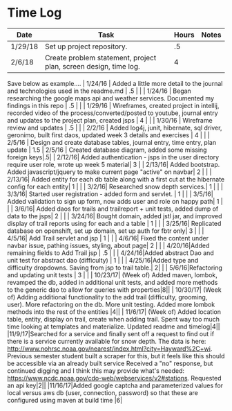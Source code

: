 # Time Log

| Date | Task | Hours | Notes|
|------|------|-------|------|
| 1/29/18| Set up project repository. | .5 | |
| 2/6/18| Create problem statement, project plan, screen design, time log. | 4 | |


Save below as example....
| 1/24/16 | Added a little more detail to the journal and technologies used in the readme.md   | .5  |   |
| 1/24/16 | Began researching the google maps api and weather services. Documented my findings in this repo | .5 | |
| 1/29/16 | Wireframes, created project in intellij, recorded video of the process/converted/posted to youtube, journal entry and updates to the project plan, created jsps | 4 | |
| 1/30/16 | Wireframe review and updates | .5 | |
| 2/2/16  | Added log4j, junit, hibernate, sql driver, geronimo, built first daos, updated week 3 details and exercises  | 4 | |
| 2/5/16 | Design and create database tables, journal entry, time entry, plan update | 1.5
| 2/5/16 | Created database diagram, added some missing foreign keys|.5|
| 2/12/16| Added authentication - jsps in the user directory require user role, wrote up week 5 material| 3 |
| 2/13/16| Added bootstrap. Added javascript/jquery to make current page "active" on navbar| 2 | |
| 2/13/16| Added entity for each db table along with a first cut at the  hibernate config for each entity| 1 | |
| 3/2/16| Researched snow depth services.| 1 | |
| 3/3/16| Started user registration - added form and servlet. | 1 | |
| 3/5/16| Added validation to sign up form, now adds user and role on happy path| 1 | |
| 3/6/16| Added daos for trails and trailreport + unit tests, added dump of data to the jsps| 2 | |
| 3/24/16| Bought domain, added jstl jar, and improved display of trail reports using for each and a table | 1 | |
| 3/25/16| Replicated database on openshift, set up domain, set up auth for fbtr only| 3 | |
| 4/5/16| Add Trail servlet and jsp | 1 | |
| 4/6/16| Fixed the content under navbar issue, pathing issues, styling, about page| 2 | |
| 4/20/16|Added remaining fields to Add Trail jsp | .5 | |
| 4/24/16|Added abstract Dao and unit test for abstract dao (difficulty) | 1 | |
| 4/25/16|Added type and difficulty dropdowns. Saving from jsp to trail table.| 2| |
| 5/6/16|Refactoring and updating unit tests | 3  | |
| 10/23/17| (Week of) Added maven, lombok, revamped the db, added in additional unit tests, and added more methods to the generic dao to allow for queries with properties|8||
| 10/30/17| (Week of) Adding additional functionality to the add trail (difficulty, grooming, user). More refactoring on the db. More unit testing. Added  more lombok methods into the rest of the entities |4||
| 11/6/17| (Week of) Added location table, entity, display on trail, create when adding trail. Spent way too much time looking at templates and materialize. Updated readme and timelog|4||
|11/9/17|Searched for a service and finally sent off a request to find out if there is a service currently available for snow depth. The data is here: http://www.nohrsc.noaa.gov/nearest/index.html?city=Hayward%2C+wi. Previous semester student built a scraper for this, but it feels like this should be accessible via an already built service
Received a "no" response, but continued digging and I think this may provide what's needed: https://www.ncdc.noaa.gov/cdo-web/webservices/v2#stations. Requested an api key|2||
|11/16/17|Added google captcha and parameterized values for local versus aws db (user, connection, password) so that these are configured using maven at build time |6|
